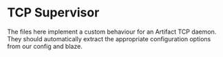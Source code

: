 # TCP Supervisor
The files here implement a custom behaviour for an Artifact TCP daemon. They
should automatically extract the appropriate configuration options from our
config and blaze.

